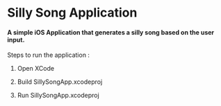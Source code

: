 # Silly Song Application
#### A simple iOS Application that generates a silly song based on the user input.

Steps to run the application :

1. Open XCode

2. Build SillySongApp.xcodeproj

3. Run SillySongApp.xcodeproj
